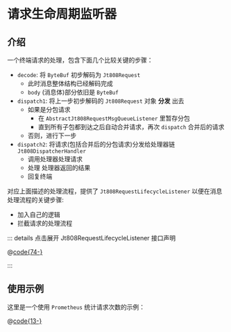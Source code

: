 # 请求生命周期监听器

## 介绍

一个终端请求的处理，包含下面几个比较关键的步骤：

- `decode`: 将 `ByteBuf` 初步解码为 `Jt808Request`
    - 此时消息整体结构已经解码完成
    - `body` (消息体)部分依旧是 `ByteBuf`
- `dispatch1`: 将上一步初步解码的 `Jt808Request` 对象 **分发** 出去
    - 如果是分包请求
        - 在 `AbstractJt808RequestMsgQueueListener` 里暂存分包
        - 直到所有子包都到达之后自动合并请求，再次 `dispatch` 合并后的请求
    - 否则，进行下一步
- `dispatch2`: 将请求(包括合并后的分包请求)分发给处理器链 `Jt808DispatcherHandler`
    - 调用处理器处理请求
    - 处理 处理器返回的结果
    - 回复终端

对应上面描述的处理流程，提供了 `Jt808RequestLifecycleListener` 以便在消息处理流程的关键步骤:

- 加入自己的逻辑
- 拦截请求的处理流程

::: details 点击展开 Jt808RequestLifecycleListener 接口声明

@[code{74-}](@example-src/808/v2/customization/Jt808RequestLifecycleListener.java)

:::

## 使用示例

这里是一个使用 `Prometheus` 统计请求次数的示例：

@[code{13-}](@example-src/808/v2/customization/PrometheusMetricsExporter.java)
